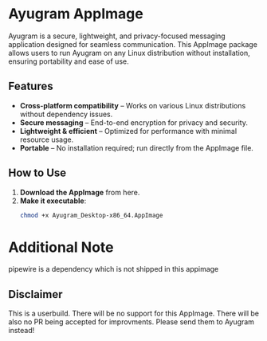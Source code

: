 # Ayugram AppImage  

Ayugram is a secure, lightweight, and privacy-focused messaging application designed for seamless communication. This AppImage package allows users to run Ayugram on any Linux distribution without installation, ensuring portability and ease of use.  

## Features  
- **Cross-platform compatibility** – Works on various Linux distributions without dependency issues.  
- **Secure messaging** – End-to-end encryption for privacy and security.  
- **Lightweight & efficient** – Optimized for performance with minimal resource usage.  
- **Portable** – No installation required; run directly from the AppImage file.  

## How to Use  
1. **Download the AppImage** from here.  
2. **Make it executable**:  
   ```bash
   chmod +x Ayugram_Desktop-x86_64.AppImage
# Additional Note
pipewire is a dependency which is not shipped in this appimage

## Disclaimer

This is a userbuild. There will be no support for this AppImage. There will be also no PR being accepted for improvments. Please send them to Ayugram instead!
